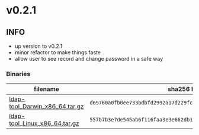# v0.2.1

## INFO
- up version to v0.2.1
- minor refactor to make things faste
- allow user to see record and change password in a safe way


### Binaries

filename | sha256 hash
-------- | ------------
[ldap-tool_Darwin_x86_64.tar.gz](https://github.com/my10c/ldap-tool-go/releases/download/v0.1.3/ldap-tool_Darwin_x86_64.tar.gz) | `d69760a0fb0ee733bdbfd2992a17d229fc36643cf874149c0b278072a7a1c7ca`
[ldap-tool_Linux_x86_64.tar.gz](https://github.com/my10c/ldap-tool-go/releases/download/v0.1.3/ldap-tool_Linux_x86_64.tar.gz) | `557b7b3e7de545ab6f116faa3e3e662db192208663c885a4012472c03a365c6c`

